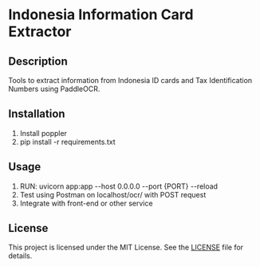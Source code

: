 # Indonesia Information Card Extractor

## Description
Tools to extract information from Indonesia ID cards and Tax Identification Numbers using PaddleOCR.

## Installation
1. Install poppler
2. pip install -r requirements.txt

## Usage
1. RUN: uvicorn app:app --host 0.0.0.0 --port {PORT} --reload 
2. Test using Postman on localhost/ocr/ with POST request 
3. Integrate with front-end or other service

## License
This project is licensed under the MIT License. See the [LICENSE](LICENSE) file for details.

